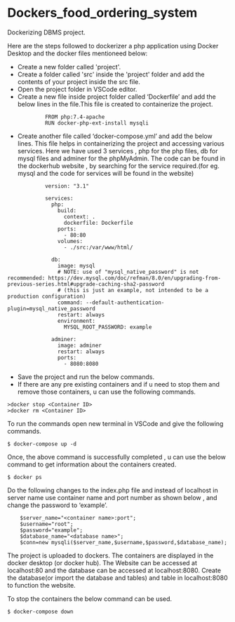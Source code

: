 # Dockers_food_ordering_system


Dockerizing DBMS project.

Here are the steps followed to dockerizer a php application using Docker Desktop and the docker files mentioneed below:

- Create a new folder  called 'project'. 
- Create a folder called 'src' inside the 'project' folder and add the contents of your project inside the src file.
- Open the project folder in VSCode editor.
- Create a new file inside project folder called ‘Dockerfile’ and add the below lines in the file.This file is created to containerize the project.
```
            FROM php:7.4-apache
            RUN docker-php-ext-install mysqli
```


- Create another file called ‘docker-compose.yml’  and add the below lines. This file helps in containerizing the project and accessing various services. Here we have used 3 services , php for the php files, db for mysql files and adminer for the phpMyAdmin. The code can be found in the dockerhub website , by searching for the service required.(for eg. mysql and the code for services will be found in the website)
```
            version: "3.1"

            services:
              php:
                build:
                  context: .
                  dockerfile: Dockerfile
                ports:
                  - 80:80
                volumes:
                  - ./src:/var/www/html/

              db:
                image: mysql
                # NOTE: use of "mysql_native_password" is not recommended: https://dev.mysql.com/doc/refman/8.0/en/upgrading-from-previous-series.html#upgrade-caching-sha2-password
                # (this is just an example, not intended to be a production configuration)
                command: --default-authentication-plugin=mysql_native_password
                restart: always
                environment:
                  MYSQL_ROOT_PASSWORD: example

              adminer:
                image: adminer
                restart: always
                ports:
                  - 8080:8080
```


- Save the project and run the below commands.
- If there are any pre existing containers and if u need to stop them and remove those containers, u can use the following commands.
```
>docker stop <Container ID>
>docker rm <Container ID>
```


To run the commands open new terminal in VSCode and give the following commands.
```
$ docker-compose up -d
```


Once, the above command is successfully completed , u can use the below command to get information about the containers created.
```
$ docker ps
```


Do the following changes to the index.php file and instead of localhost in server name use container name and port number as shown below , and change the password to ‘example’.
```
    $server_name="<container name>:port";
    $username="root";
    $password="example";
    $database_name="<database name>";
    $conn=new mysqli($server_name,$username,$password,$database_name);
```


The project is uploaded to dockers. The containers are displayed in the docker desktop (or docker hub).
The Website can be accessed at localhost:80 and the database can be accessed at localhost:8080.
Create the database(or import the database and tables) and table in localhost:8080 to function the website.


To stop the containers the below command can be used.
```
$ docker-compose down
```
